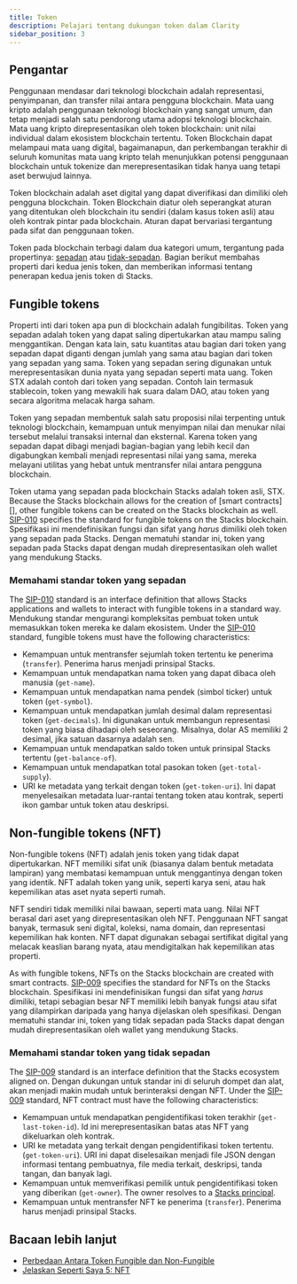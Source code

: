 ```yaml
---
title: Token
description: Pelajari tentang dukungan token dalam Clarity
sidebar_position: 3
---
```


## Pengantar

Penggunaan mendasar dari teknologi blockchain adalah representasi, penyimpanan, dan transfer nilai antara pengguna blockchain. Mata uang kripto adalah penggunaan teknologi blockchain yang sangat umum, dan tetap menjadi salah satu pendorong utama adopsi teknologi blockchain. Mata uang kripto direpresentasikan oleh token blockchain: unit nilai individual dalam ekosistem blockchain tertentu. Token Blockchain dapat melampaui mata uang digital, bagaimanapun, dan perkembangan terakhir di seluruh komunitas mata uang kripto telah menunjukkan potensi penggunaan blockchain untuk tokenize dan merepresentasikan tidak hanya uang tetapi aset berwujud lainnya.

Token blockchain adalah aset digital yang dapat diverifikasi dan dimiliki oleh pengguna blockchain. Token Blockchain diatur oleh seperangkat aturan yang ditentukan oleh blockchain itu sendiri (dalam kasus token asli) atau oleh kontrak pintar pada blockchain. Aturan dapat bervariasi tergantung pada sifat dan penggunaan token.

Token pada blockchain terbagi dalam dua kategori umum, tergantung pada propertinya: [sepadan][] atau [tidak-sepadan][]. Bagian berikut membahas properti dari kedua jenis token, dan memberikan informasi tentang penerapan kedua jenis token di Stacks.

## Fungible tokens

Properti inti dari token apa pun di blockchain adalah fungibilitas. Token yang sepadan adalah token yang dapat saling dipertukarkan atau mampu saling menggantikan. Dengan kata lain, satu kuantitas atau bagian dari token yang sepadan dapat diganti dengan jumlah yang sama atau bagian dari token yang sepadan yang sama. Token yang sepadan sering digunakan untuk merepresentasikan dunia nyata yang sepadan seperti mata uang. Token STX adalah contoh dari token yang sepadan. Contoh lain termasuk stablecoin, token yang mewakili hak suara dalam DAO, atau token yang secara algoritma melacak harga saham.

Token yang sepadan membentuk salah satu proposisi nilai terpenting untuk teknologi blockchain, kemampuan untuk menyimpan nilai dan menukar nilai tersebut melalui transaksi internal dan eksternal. Karena token yang sepadan dapat dibagi menjadi bagian-bagian yang lebih kecil dan digabungkan kembali menjadi representasi nilai yang sama, mereka melayani utilitas yang hebat untuk mentransfer nilai antara pengguna blockchain.

Token utama yang sepadan pada blockchain Stacks adalah token asli, STX. Because the Stacks blockchain allows for the creation of \[smart contracts\]\[\], other fungible tokens can be created on the Stacks blockchain as well. [SIP-010][] specifies the standard for fungible tokens on the Stacks blockchain. Spesifikasi ini mendefinisikan fungsi dan sifat yang _harus_ dimiliki oleh token yang sepadan pada Stacks. Dengan mematuhi standar ini, token yang sepadan pada Stacks dapat dengan mudah direpresentasikan oleh wallet yang mendukung Stacks.

### Memahami standar token yang sepadan

The [SIP-010][] standard is an interface definition that allows Stacks applications and wallets to interact with fungible tokens in a standard way. Mendukung standar mengurangi kompleksitas pembuat token untuk memasukkan token mereka ke dalam ekosistem. Under the [SIP-010][] standard, fungible tokens must have the following characteristics:

- Kemampuan untuk mentransfer sejumlah token tertentu ke penerima (`transfer`). Penerima harus menjadi prinsipal Stacks.
- Kemampuan untuk mendapatkan nama token yang dapat dibaca oleh manusia (`get-name`).
- Kemampuan untuk mendapatkan nama pendek (simbol ticker) untuk token (`get-symbol`).
- Kemampuan untuk mendapatkan jumlah desimal dalam representasi token (`get-decimals`). Ini digunakan untuk membangun representasi token yang biasa dihadapi oleh seseorang. Misalnya, dolar AS memiliki 2 desimal, jika satuan dasarnya adalah sen.
- Kemampuan untuk mendapatkan saldo token untuk prinsipal Stacks tertentu (`get-balance-of`).
- Kemampuan untuk mendapatkan total pasokan token (`get-total-supply`).
- URI ke metadata yang terkait dengan token (`get-token-uri`). Ini dapat menyelesaikan metadata luar-rantai tentang token atau kontrak, seperti ikon gambar untuk token atau deskripsi.

## Non-fungible tokens (NFT)

Non-fungible tokens (NFT) adalah jenis token yang tidak dapat dipertukarkan. NFT memiliki sifat unik (biasanya dalam bentuk metadata lampiran) yang membatasi kemampuan untuk menggantinya dengan token yang identik. NFT adalah token yang unik, seperti karya seni, atau hak kepemilikan atas aset nyata seperti rumah.

NFT sendiri tidak memiliki nilai bawaan, seperti mata uang. Nilai NFT berasal dari aset yang direpresentasikan oleh NFT. Penggunaan NFT sangat banyak, termasuk seni digital, koleksi, nama domain, dan representasi kepemilikan hak konten. NFT dapat digunakan sebagai sertifikat digital yang melacak keaslian barang nyata, atau mendigitalkan hak kepemilikan atas properti.

As with fungible tokens, NFTs on the Stacks blockchain are created with smart contracts. [SIP-009][] specifies the standard for NFTs on the Stacks blockchain. Spesifikasi ini mendefinisikan fungsi dan sifat yang _harus_ dimiliki, tetapi sebagian besar NFT memiliki lebih banyak fungsi atau sifat yang dilampirkan daripada yang hanya dijelaskan oleh spesifikasi. Dengan mematuhi standar ini, token yang tidak sepadan pada Stacks dapat dengan mudah direpresentasikan oleh wallet yang mendukung Stacks.

### Memahami standar token yang tidak sepadan

The [SIP-009][] standard is an interface definition that the Stacks ecosystem aligned on. Dengan dukungan untuk standar ini di seluruh dompet dan alat, akan menjadi makin mudah untuk berinteraksi dengan NFT. Under the [SIP-009][] standard, NFT contract must have the following characteristics:

- Kemampuan untuk mendapatkan pengidentifikasi token terakhir (`get-last-token-id`). Id ini merepresentasikan batas atas NFT yang dikeluarkan oleh kontrak.
- URI ke metadata yang terkait dengan pengidentifikasi token tertentu. (`get-token-uri`). URI ini dapat diselesaikan menjadi file JSON dengan informasi tentang pembuatnya, file media terkait, deskripsi, tanda tangan, dan banyak lagi.
- Kemampuan untuk memverifikasi pemilik untuk pengidentifikasi token yang diberikan (`get-owner`). The owner resolves to a [Stacks principal](principals).
- Kemampuan untuk mentransfer NFT ke penerima (`transfer`). Penerima harus menjadi prinsipal Stacks.

## Bacaan lebih lanjut

- [Perbedaan Antara Token Fungible dan Non-Fungible](https://101blockchains.com/fungible-vs-non-fungible-tokens/)
- [Jelaskan Seperti Saya 5: NFT](https://messari.io/article/explain-it-like-i-am-5-nfts)

[sepadan]: #fungible-tokens
[tidak-sepadan]: #non-fungible-tokens-nfts
[SIP-010]: https://github.com/stacksgov/sips/blob/main/sips/sip-010/sip-010-fungible-token-standard.md
[SIP-009]: https://github.com/stacksgov/sips/blob/main/sips/sip-009/sip-009-nft-standard.md
